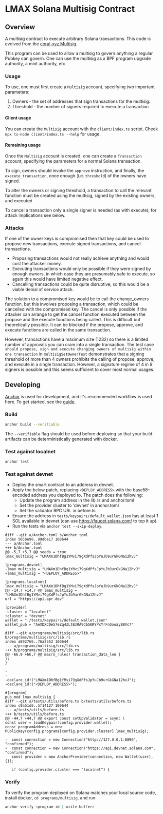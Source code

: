# LMAX Solana Multisig Contract

## Overview

A multisig contract to execute arbitrary Solana transactions.
This code is evolved from the [coral-xyz Multisig](https://github.com/coral-xyz/multisig).

This program can be used to allow a multisig to govern anything a regular Pubkey can govern. One can use the multisig
as a BPF program upgrade authority, a mint authority, etc.

### Usage

To use, one must first create a `Multisig` account, specifying two important parameters:

1. Owners - the set of addresses that sign transactions for the multisig.
2. Threshold - the number of signers required to execute a transaction.

#### Client usage

You can create the `Multisig` account with the `client/index.ts` script. Check `npx ts-node client/index.ts --help`
for usage.

#### Remaining usage

Once the `Multisig` account is created, one can create a `Transaction` account, specifying the parameters for a normal
Solana transaction.

To sign, owners should invoke the `approve` instruction, and finally, the `execute_transaction`, once enough
(i.e. `threshold`) of the owners have signed.

To alter the owners or signing threshold, a transaction to call the relevant function must be created using the
multisig, signed by the existing owners, and executed.

To cancel a transaction only a single signer is needed (as with execute); for attack implications see below.

### Attacks

If one of the owner keys is compromised then that key could be used to propose new transactions, execute signed
transactions, and cancel transactions.

- Proposing transactions would not really achieve anything and would cost the attacker money.
- Executing transactions would only be possible if they were signed by enough owners, in which case they are presumably
  safe to execute, so again this would have limited negative effect.
- Cancelling transactions could be quite disruptive, so this would be a viable denial of service attack.

The solution to a compromised key would be to call the change_owners function, but this involves proposing a
transaction, which could be cancelled with the compromised key. The cancel is only possible if the attacker can
arrange to get the cancel function executed between the propose and the execute functions being called. This is
difficult but theoretically possible. It can be blocked if the propose, approve, and execute functions are called in
the same transaction.

However, transactions have a maximum size (1232) so there is a limited number of approvals you can cram into a single
transaction. The test case `should propose, sign and execute changing owners of multisig within one transaction` in
`multisigSetOwnerTest` demonstrates that a signing threshold of more than 4 owners prohibits the calling of propose,
approve, and execute in a single transaction. However, a signature regime of 4 in 9 signers is possible and this seems
sufficient to cover most normal usages.

## Developing

[Anchor](https://github.com/coral-xyz/anchor) is used for development, and it's recommended workflow is used here.
To get started, see the [guide](https://anchor-lang.com).

### Build

```bash
anchor build --verifiable
```

The `--verifiable` flag should be used before deploying so that your build artifacts can be deterministically generated
with docker.

### Test against localnet

```bash
anchor test
```

### Test against devnet

- Deploy the smart contract to an address in devnet.
- Apply the below patch, replacing `<DEPLOY_ADDRESS>` with the base58-encoded address you deployed to. The patch does the following:
  - Update the program address in the lib.rs and anchor.toml
  - Set the provider cluster to 'devnet' in anchor.toml
  - Set the validator RPC URL in before.ts
- Ensure the address in `tests/keypairs/default_wallet.json` has at least 1 SOL available in devnet (can use https://faucet.solana.com/ to top it up).
- Run the tests via `anchor test --skip-deploy`.

```
diff --git a/Anchor.toml b/Anchor.toml
index 505be90..89dbe17 100644
--- a/Anchor.toml
+++ b/Anchor.toml
@@ -5,7 +5,7 @@ seeds = true
lmax_multisig = "LMAXm1DhfBg1YMvi79gXdPfsJpYuJb9urGkGNa12hvJ"

[programs.devnet]
-lmax_multisig = "LMAXm1DhfBg1YMvi79gXdPfsJpYuJb9urGkGNa12hvJ"
+lmax_multisig = "<DEPLOY_ADDRESS>"

[programs.localnet]
lmax_multisig = "LMAXm1DhfBg1YMvi79gXdPfsJpYuJb9urGkGNa12hvJ"
@@ -14,7 +14,7 @@ lmax_multisig = "LMAXm1DhfBg1YMvi79gXdPfsJpYuJb9urGkGNa12hvJ"
url = "https://api.apr.dev"

[provider]
-cluster = "localnet"
+cluster = "devnet"
wallet = "./tests/keypairs/default_wallet.json"
wallet_pub = "AeXDXCDe57eZq4ZLtB3RA9Cb5KRYPxYrFnQooay88Vc7"

diff --git a/programs/multisig/src/lib.rs b/programs/multisig/src/lib.rs
index a892760..76a2553 100644
--- a/programs/multisig/src/lib.rs
+++ b/programs/multisig/src/lib.rs
@@ -66,9 +66,7 @@ macro_rules! transaction_data_len {
};
}

-
-
-declare_id!("LMAXm1DhfBg1YMvi79gXdPfsJpYuJb9urGkGNa12hvJ");
+declare_id!("<DEPLOY_ADDRESS>");

#[program]
pub mod lmax_multisig {
diff --git a/tests/utils/before.ts b/tests/utils/before.ts
index c9a51d0..5f14127 100644
--- a/tests/utils/before.ts
+++ b/tests/utils/before.ts
@@ -44,7 +44,7 @@ export const setUpValidator = async (
const user = loadKeypair(config.provider.wallet);
const programAddress = new PublicKey(config.programs[config.provider.cluster].lmax_multisig);

-  const connection = new Connection("http://127.0.0.1:8899", "confirmed");
+  const connection = new Connection("https://api.devnet.solana.com", "confirmed");
   const provider = new AnchorProvider(connection, new Wallet(user), {});

   if (config.provider.cluster === "localnet") {
```

### Verify

To verify the program deployed on Solana matches your local source code, install docker, `cd programs/multisig`, and run

```bash
anchor verify <program-id | write-buffer>
```
